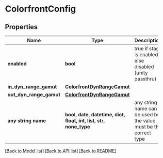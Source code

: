 # ColorfrontConfig


## Properties
Name | Type | Description | Notes
------------ | ------------- | ------------- | -------------
**enabled** | **bool** | true if stage is enabled else disabled (unity passthru) | [optional] 
**in_dyn_range_gamut** | [**ColorfrontDynRangeGamut**](ColorfrontDynRangeGamut.md) |  | [optional] 
**out_dyn_range_gamut** | [**ColorfrontDynRangeGamut**](ColorfrontDynRangeGamut.md) |  | [optional] 
**any string name** | **bool, date, datetime, dict, float, int, list, str, none_type** | any string name can be used but the value must be the correct type | [optional]

[[Back to Model list]](../README.md#documentation-for-models) [[Back to API list]](../README.md#documentation-for-api-endpoints) [[Back to README]](../README.md)


